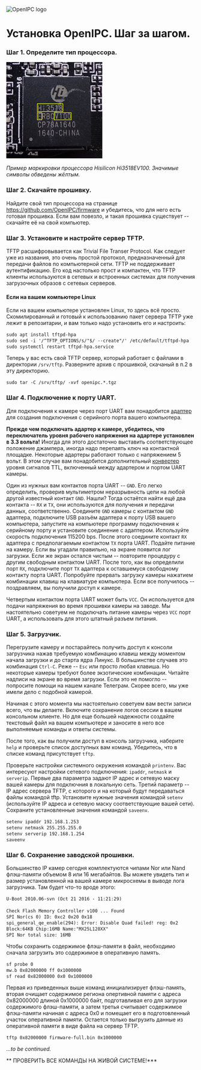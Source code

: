 ![OpenIPC logo][logo]

Установка OpenIPC. Шаг за шагом.
================================

### Шаг 1. Определите тип процессора.

![SoC Marking](../images/soc-hisilicon.jpg)

_Пример маркировки процессора Hisilicon Hi3518EV100. Значимые символы обведены жёлтым._

### Шаг 2. Скачайте прошивку.

Найдите свой тип процессора на странице <https://github.com/OpenIPC/firmware>
и убедитесь, что для него есть готовая прошивка. Если вам повезло, и такая прошивка
существует -- скачайте её на свой компьютер.

### Шаг 3. Установите и настройте сервер TFTP.

TFTP расшифровывается как Trivial File Transer Protocol. Как следует уже из
названия, это очень простой протокол, предназначенный для передачи файлов по
компьютерной сети. TFTP не поддерживает аутентификацию. Его код настолько прост
и компактен, что TFTP клиенты используются в сетевых и встроенных системах для
получения загрузочных образов с сетевых серверов.

#### Если на вашем компьютере Linux

Если на вашем компьютере установлен Linux, то здесь всё просто. Скомилированный
и готовый к использованию пакет сервера TFTP уже лежит в репозитарии, и вам
только надо установить его и настроить:

```
sudo apt install tftpd-hpa
sudo sed -i '/^TFTP_OPTIONS/s/"$/ --create"/' /etc/default/tftpd-hpa
sudo systemctl restart tftpd-hpa.service
```

Теперь у вас есть свой TFTP сервер, который работает с файлами в директории
`/srv/tftp`. Разверните архив с прошивкой, скачаный в п.2 в эту директорию.

```
sudo tar -C /srv/tftp/ -xvf openipc.*.tgz
```

### Шаг 4. Подключение к порту UART.

Для подключения к камере через порт UART вам понадобится [адаптер](https://www.google.com/search?q=ftdi+usb+ttl) для создания подключения с серийного порта вашего компьютера.

__Прежде чем подключать адартер к камере, убедитесь, что переключатель уровня рабочего напряжения на адартере установлен в 3.3 вольта!__ Иногда для этого достаточно выставить соответствующее положение джампера, иногда надо перепаять ключ на контактной площадке. Некоторые адартеры работают только с напряжением 5 вольт. В этом случае вам понадобится дополнительный [конвертер](https://google.com/search?q=logic+level+converter+3.3v+5v) уровня сигналов TTL, включенный между адартером и портом UART камеры.

Один из нужных вам контактов порта UART -- `GND`. Его легко определить, проверив мультиметром неразрывность цепи на любой другой известный контакт `GND`. Нашли? Тогда остаётся найти ещё два контакта -- `RX` и `TX`, они используются для получения и передачи данных, соответственно. Соедините `GND` камеры с контактом `GND` адаптера, подключите USB разъём адаптера к порту USB вашего компьютера, запустите на компьютере программу подключения к серийному порту и установите соединение с адаптером. Используйте скорость подключения 115200 bps. После этого соедините контакт `RX` адаптера с предполагаемым контактом `TX` порта UART. Подайте питание на камеру. Если вы угадали правильно, на экране появится лог загрузки. Если же экран остался чистым -- повторите процедуру с другим свободным контактом UART. После того, как вы определили порт `RX`, подключите порт `TX` адаптера к оставшемуся свободному контакту порта UART. Попробуйте прервать загрузку камеры нажатием комбинации клавиш на клавиатуре компьютера. Если все получилось -- поздравляем, вы получили доступ к камере.

Четвертым контактом порта UART может быть `VCC`. Он используется для подачи напряжения во время прошивки камеры на заводе. Мы настоятельно советуем не подключать питание камеры через `VCC` порт UART, а использовать для этого штатный разъем питания.

### Шаг 5. Загрузчик.

Перегрузите камеру и постарайтесь получить доступ к консоли загрузчика нажав требуемую комбинацию клавиш между моментом начала загрузки и до старта ядра Линукс. В большинстве случаев это комбинация `Ctrl-C`. Реже -- `Esc` или просто любая клавиша. Но некоторые камеры требуют более экзотические комбинации. Читайте надписи на экране во время загрузки. Если это не помогло -- попросите помощи на нашем канале Телеграм. Скорее всего, мы уже имели дело с подобной камерой.

Начиная с этого момента мы настоятельно советуем вам вести записи всего, что вы делаете. Включите сохранение логов сессии в вашем консольном клиенте. Но для еще большей надежности создайте текстовый файл на вашем компьютере и заносите в него все выполняемые команды и ответы системы.

После того, как вы получили доступ в консоль загрузчика, наберите `help` и проверьте список доступных вам команд. Убедитесь, что в списке команд присутствует `tftp`.

Проверьте настройки системного окружения командой `printenv`. Вас интересуют настройки сетевого подключения: `ipaddr`, `netmask` и  `serverip`. Первые два параметра задают IP адрес и сетевую маску вашей камеры для подключния в локальную сеть. Третий параметр -- IP адрес сервера TFTP, с которого и на который будут передаваться файлы командой tftp. Установите нужные значения командой `setenv` (используйте IP адреса и сетевую маску соответствующие вашей сети). Сохраните установленные значения командой `saveenv`.

```
setenv ipaddr 192.168.1.253
setenv netmask 255.255.255.0
setenv serverip 192.168.1.254
saveenv
```

### Шаг 6. Сохранение заводской прошивки.

Большинство IP камер сегодня комплектуются чипами Nor или Nand флэш-памяти объемом 8 или 16 мегабайтов. Вы можете увидеть тип и размер установленной на вашей камере микросхемы в выводе лога загрузчика. Там будет что-то вроде этого:

```
U-Boot 2010.06-svn (Oct 21 2016 - 11:21:29)

Check Flash Memory Controller v100 ... Found
SPI Nor(cs 0) ID: 0xс2 0x20 0x18
spi_general_qe_enable(294): Error: Disable Quad failed! reg: 0x2
Block:64KB Chip:16MB Name:"MX25L128XX"
SPI Nor total size: 16MB
```

Чтобы сохранить содержимое флэш-памяти в файл, необходимо сначала загрузить это содержимое в оперативную память.

```
sf probe 0
mw.b 0x82000000 ff 0x1000000
sf read 0x82000000 0x0 0x1000000
```

Первая из приведенных выше команд инициализирует флэш-память, вторая очищает содержимое региона опертивной памяти с адреса 0x82000000 длиной 0x1000000 байт, подготавливая его для загрузки содержимого флэш-памяти, а затем третья считывает содержимое флэш-памяти начиная с адреса 0x0 и помещает его в подготовленный участок оперативной памяти. Остается только выгрузить данные из оперативной памяти в виде файла на сервер TFTP.

```
tftp 0x82000000 firmware-full.bin 0x1000000
```


_...to be continued._


** ПРОВЕРИТЬ ВСЕ КОМАНДЫ НА ЖИВОЙ СИСТЕМЕ!***


[logo]: https://cdn.themactep.com/images/logo_openipc.png
